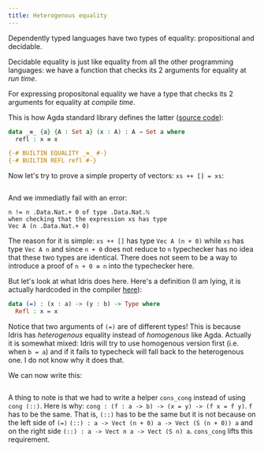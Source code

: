```yaml
---
title: Heterogenous equality
---
```


Dependently typed languages have two types of equality: propositional and decidable.

Decidable equality is just like equality from all the other programming languages:
we have a function that checks its 2 arguments for equality at *run time*.

For expressing propositonal equality we have a type that checks its 2 arguments
for equality at *compile time*.

This is how Agda standard library defines the latter
([source code](https://github.com/agda/agda-stdlib/blob/v0.9/src/Relation/Binary/Core.agda#L151)):
```agda
data _≡_ {a} {A : Set a} (x : A) : A → Set a where
  refl : x ≡ x

{-# BUILTIN EQUALITY _≡_ #-}
{-# BUILTIN REFL refl #-}
```

Now let's try to prove a simple property of vectors: `xs ++ [] = xs`:
```{.agda include="Agda1.agda"}
```
And we immediatly fail with an error:
```
n != n .Data.Nat.+ 0 of type .Data.Nat.ℕ
when checking that the expression xs has type
Vec A (n .Data.Nat.+ 0)
```
The reason for it is simple: `xs ++ []` has type `Vec A (n + 0)` while
`xs` has type `Vec A n` and since `n + 0` does not reduce to `n` typechecker
has no idea that these two types are identical.  There does not seem to be a
way to introduce a proof of `n + 0 ≡ n` into the typechecker here.

But let's look at what Idris does here. Here's a definition (I am lying, it is
actually hardcoded in the compiler
[here](https://github.com/idris-lang/Idris-dev/blob/v0.9.15.1/src/Idris/AbsSyntaxTree.hs#L1098)):
```idris
data (=) : (x : a) -> (y : b) -> Type where
  Refl : x = x
```
Notice that two arguments of `(=)` are of different types! This is because Idris has
*heterogenous* equality instead of *homogenous* like Agda. Actually it is somewhat mixed:
Idris will try to use homogenous version first (i.e. when `b = a`) and if it fails to typecheck
will fall back to the heterogenous one. I do not know why it does that.

We can now write this:
```{.idris include="Idris1.idr"}
```
A thing to note is that we had to write a helper `cons_cong` instead of using `cong (::)`.
Here is why: `cong : (f : a -> b) -> (x = y) -> (f x = f y)`. `f` has to be the same. That is,
`(::)` has to be the same but it is not because on the left side of `(=)`
`(::) : a -> Vect (n + 0) a -> Vect (S (n + 0)) a` and on the right side
`(::) : a -> Vect n a -> Vect (S n) a`. `cons_cong` lifts this requirement.
